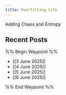 ```yaml
---
title: Overfitting Life
---
```

Adding Chaos and Entropy
## Recent Posts 

%% Begin Waypoint %%
- [[3 June 2025]]
- [[4 June 2025]]
- [[5 June 2025]]
- [[6 June 2025]]

%% End Waypoint %%

